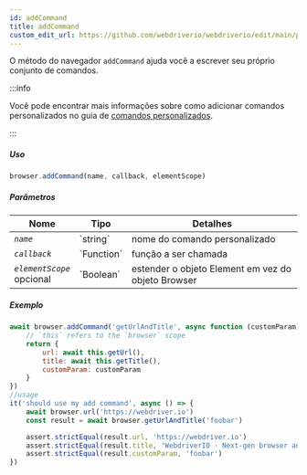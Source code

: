 ```yaml
---
id: addCommand
title: addCommand
custom_edit_url: https://github.com/webdriverio/webdriverio/edit/main/packages/webdriverio/src/commands/browser/addCommand.ts
---
```


O método do navegador `addCommand` ajuda você a escrever seu próprio conjunto de comandos.

:::info

Você pode encontrar mais informações sobre como adicionar comandos personalizados no guia de [comandos personalizados](/docs/customcommands#adding-custom-commands).

:::

##### Uso

```js
browser.addCommand(name, callback, elementScope)
```

##### Parâmetros

<table>
  <thead>
    <tr>
      <th>Nome</th><th>Tipo</th><th>Detalhes</th>
    </tr>
  </thead>
  <tbody>
    <tr>
      <td><code><var>name</var></code></td>
      <td>`string`</td>
      <td>nome do comando personalizado</td>
    </tr>
    <tr>
      <td><code><var>callback</var></code></td>
      <td>`Function`</td>
      <td>função a ser chamada</td>
    </tr>
    <tr>
      <td><code><var>elementScope</var></code><br /><span className="label labelWarning">opcional</span></td>
      <td>`Boolean`</td>
      <td>estender o objeto Element em vez do objeto Browser</td>
    </tr>
  </tbody>
</table>

##### Exemplo

```js title="execute.js"
await browser.addCommand('getUrlAndTitle', async function (customParam) {
    // `this` refers to the `browser` scope
    return {
        url: await this.getUrl(),
        title: await this.getTitle(),
        customParam: customParam
    }
})
//usage
it('should use my add command', async () => {
    await browser.url('https://webdriver.io')
    const result = await browser.getUrlAndTitle('foobar')

    assert.strictEqual(result.url, 'https://webdriver.io')
    assert.strictEqual(result.title, 'WebdriverIO · Next-gen browser and mobile automation test framework for Node.js | WebdriverIO')
    assert.strictEqual(result.customParam, 'foobar')
})
```